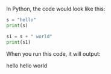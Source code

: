  In Python, the code would look like this:

```python
s = "hello"
print(s)

s1 = s + " world"
print(s1)
```

When you run this code, it will output:

hello
hello world
